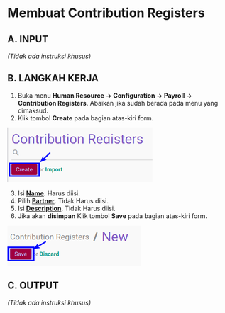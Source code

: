 # Membuat Contribution Registers

## A. INPUT

*(Tidak ada instruksi khusus)*

## B. LANGKAH KERJA

1. Buka menu **Human Resource -> Configuration -> Payroll -> Contribution Registers**. Abaikan jika sudah berada pada menu yang dimaksud.
2. Klik tombol **Create** pada bagian atas-kiri form.

![](../../img/contribution-registers/tombol-create.png)

3. Isi **[Name](./penjelasan.md#field-name)**. Harus diisi.
4. Pilih **[Partner](./penjelasan.md#field-partner-id)**. Tidak Harus diisi.
5. Isi **[Description](./penjelasan.md#field-description)**. Tidak Harus diisi.
6. Jika akan **disimpan** Klik tombol **Save** pada bagian atas-kiri form.

![](../../img/contribution-registers/tombol-save-create.png)

## C. OUTPUT

*(Tidak ada instruksi khusus)*
